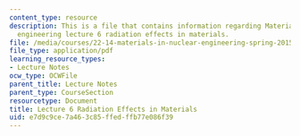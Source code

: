```yaml
---
content_type: resource
description: This is a file that contains information regarding Materials in nuclear
  engineering lecture 6 radiation effects in materials.
file: /media/courses/22-14-materials-in-nuclear-engineering-spring-2015/e7d9c9ce7a463c85ffedffb77e086f39_MIT22_14S15_Lecture6.pdf
file_type: application/pdf
learning_resource_types:
- Lecture Notes
ocw_type: OCWFile
parent_title: Lecture Notes
parent_type: CourseSection
resourcetype: Document
title: Lecture 6 Radiation Effects in Materials
uid: e7d9c9ce-7a46-3c85-ffed-ffb77e086f39
---
```

